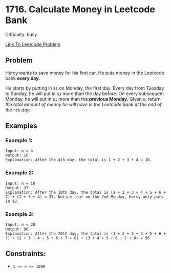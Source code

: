 # 1716. Calculate Money in Leetcode Bank
Difficulty: Easy

[Link To Leetcode Problem](https://leetcode.com/problems/calculate-money-in-leetcode-bank/)

## Problem
Hercy wants to save money for his first car. He puts money in the Leetcode bank **every day.**

He starts by putting in `$1` on Monday, the first day. Every day from Tuesday to Sunday, he will put in `$1` more than the day before. On every subsequent Monday, he will put in `$1` more than the **previous Monday.**
Given `n`, return *the total amount of money he will have in the Leetcode bank at the end of the* `nth` *day.*

## Examples
### Example 1:
```
Input: n = 4
Output: 10
Explanation: After the 4th day, the total is 1 + 2 + 3 + 4 = 10.
```
### Example 2:
```
Input: n = 10
Output: 37
Explanation: After the 10th day, the total is (1 + 2 + 3 + 4 + 5 + 6 + 7) + (2 + 3 + 4) = 37. Notice that on the 2nd Monday, Hercy only puts in $2.
```
### Example 3:
```
Input: n = 20
Output: 96
Explanation: After the 20th day, the total is (1 + 2 + 3 + 4 + 5 + 6 + 7) + (2 + 3 + 4 + 5 + 6 + 7 + 8) + (3 + 4 + 5 + 6 + 7 + 8) = 96.
```

## Constraints:
- `1 <= n <= 1000`